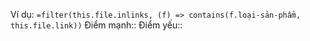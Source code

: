 Ví dụ: `=filter(this.file.inlinks, (f) => contains(f.loại-sản-phẩm, this.file.link))`
Điểm mạnh:: 
Điểm yếu::  